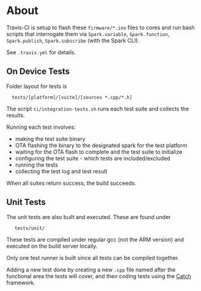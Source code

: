 About
===

Travis-CI is setup to flash these `firmware/*.ino` files to cores and run bash scripts that interrogate them
via `Spark.variable`, `Spark.function`, `Spark.publish`, `Spark.subscribe` (with the Spark CLI).

See `.travis.yml` for details.

On Device Tests
---------------

Folder layout for tests is

```
  tests/[platform]/[suite]/[sources *.cpp/*.h]
```

The script `ci/integration-tests.sh` runs each test suite and collects the results.

Running each test involves:

- making the test suite binary
- OTA flashing the binary to the designated spark for the test platform
- waiting for the OTA flash to complete and the test suite to initialize
- configuring the test suite - which tests are included/excluded
- running the tests
- collecting the test log and test result

When all suites return success, the build succeeds.

Unit Tests
----------

The unit tests are also built and executed. These are found under

```
   tests/unit/
```

These tests are compiled under regular gcc (not the ARM version) and executed on 
the build server locally.

Only one test runner is built since all tests can be compiled together.

Adding a new test done by creating a new `.cpp` file named after the functional
area the tests will cover, and then coding tests using the 
[Catch](https://github.com/philsquared/Catch) framework.
        


